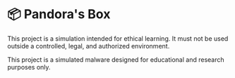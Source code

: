 # **📦 Pandora's Box**

This project is a simulation intended for ethical learning. It must not be used outside a controlled, legal, and authorized environment.

This project is a simulated malware designed for educational and research purposes only.
